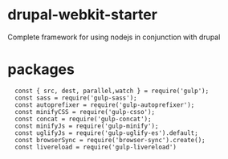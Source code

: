 # drupal-webkit-starter
Complete framework for using nodejs in conjunction with drupal

# packages

```
  const { src, dest, parallel,watch } = require('gulp');
  const sass = require('gulp-sass');
  const autoprefixer = require('gulp-autoprefixer');
  const minifyCSS = require('gulp-csso');
  const concat = require('gulp-concat');
  const minifyJs = require('gulp-minify');
  const uglifyJs = require('gulp-uglify-es').default;
  const browserSync = require('browser-sync').create();
  const livereload = require('gulp-livereload')
```
